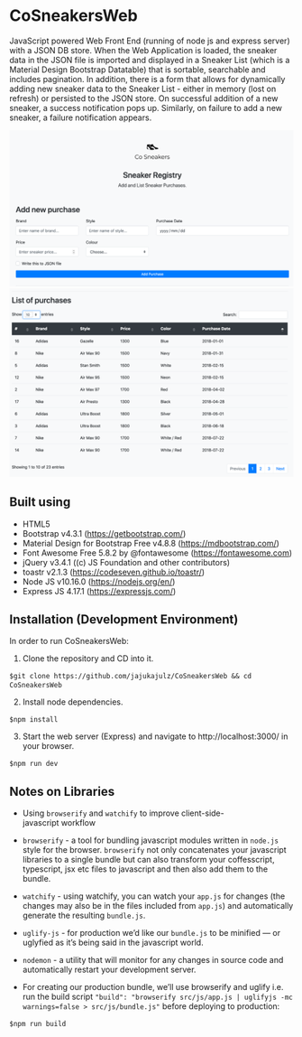 # CoSneakersWeb
JavaScript powered Web Front End (running of node js and express server) with a JSON DB store. When the Web Application is loaded, the sneaker data in the JSON file is imported and displayed in a Sneaker List (which is a Material Design Bootstrap Datatable) that is sortable, searchable and includes pagination. In addition, there is a form that allows for dynamically adding new sneaker data to the Sneaker List - either in memory (lost on refresh) or persisted to the JSON store. On successful addition of a new sneaker, a success notification pops up. Similarly, on failure to add a new sneaker, a failure notification appears.  

![Alt text](./src/static/img/screenshot1.png?raw=true "CoSneakersWeb")
![Alt text](./src/static/img/screenshot2.png?raw=true "CoSneakersWeb")

## Built using
- HTML5
- Bootstrap v4.3.1 (https://getbootstrap.com/)
- Material Design for Bootstrap Free v4.8.8 (https://mdbootstrap.com/)
- Font Awesome Free 5.8.2 by @fontawesome (https://fontawesome.com)
- jQuery v3.4.1 ((c) JS Foundation and other contributors)
- toastr v2.1.3 (https://codeseven.github.io/toastr/)
- Node JS v10.16.0 (https://nodejs.org/en/)
- Express JS 4.17.1 (https://expressjs.com/)

## Installation (Development Environment)
In order to run CoSneakersWeb:

1. Clone the repository and CD into it. 
```
$git clone https://github.com/jajukajulz/CoSneakersWeb && cd CoSneakersWeb
```

2. Install node dependencies.
```
$npm install
```

3. Start the web server (Express) and navigate to http://localhost:3000/ in your browser.
```
$npm run dev
```



## Notes on Libraries
- Using `browserify` and `watchify` to improve client-side-javascript workflow

- `browserify` - a tool for bundling javascript modules written in `node.js` style for the browser. `browserify` not only concatenates your javascript libraries to a single bundle but can also transform your coffesscript, typescript, jsx etc files to javascript and then also add them to the bundle.

- `watchify` - using watchify, you can watch your `app.js` for changes (the changes may also be in the files included from `app.js`) and automatically generate the resulting `bundle.js`.

- `uglify-js` - for production we’d like our `bundle.js` to be minified — or uglyfied as it’s being said in the javascript world.

- `nodemon` - a utility that will monitor for any changes in source code and automatically restart your development server. 

- For creating our production bundle, we’ll use browserify and uglify i.e. run the build script `"build": "browserify src/js/app.js | uglifyjs -mc warnings=false > src/js/bundle.js"` before deploying to production:
```
$npm run build 
```
